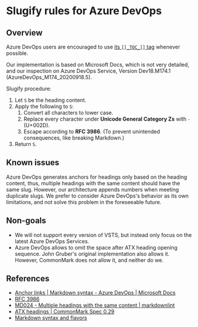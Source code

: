# Slugify rules for Azure DevOps

## Overview

Azure DevOps users are encouraged to use [its `[[_TOC_]]` tag](https://docs.microsoft.com/en-us/azure/devops/project/wiki/wiki-markdown-guidance#table-of-contents-toc-for-wiki-pages) whenever possible.

Our implementation is based on Microsoft Docs, which is not very detailed, and our inspection on Azure DevOps Service, Version Dev18.M174.1 (AzureDevOps_M174_20200918.5).

Slugify procedure:

1. Let `S` be the heading content.
2. Apply the following to `S`:
   1. Convert all characters to lower case.
   2. Replace every character under **Unicode General Category Zs** with `-` (U+002D).
   3. Escape according to **RFC 3986**. (To prevent unintended consequences, like breaking Markdown.)
3. Return `S`.

## Known issues

Azure DevOps generates anchors for headings only based on the heading content, thus, multiple headings with the same content should have the same slug. However, our architecture appends numbers when meeting duplicate slugs. We prefer to consider Azure DevOps's behavior as its own limitations, and not solve this problem in the foreseeable future.

## Non-goals

* We will not support every version of VSTS, but instead only focus on the latest Azure DevOps Services.
* Azure DevOps allows to omit the space after ATX heading opening sequence. John Gruber's original implementation also allows it. However, CommonMark does not allow it, and neither do we.

## References

* [Anchor links | Markdown syntax - Azure DevOps | Microsoft Docs](<https://go.microsoft.com/fwlink/?linkid=851652#anchor-links>)
* [RFC 3986](https://www.rfc-editor.org/rfc/rfc3986)
* [MD024 - Multiple headings with the same content | markdownlint](https://github.com/DavidAnson/markdownlint/blob/v0.21.0/doc/Rules.md#md024)
* [ATX headings | CommonMark Spec 0.29](https://spec.commonmark.org/0.29/#atx-headings)
* [Markdown syntax and flavors](../../guide/markdown-syntax-and-flavors.md)
